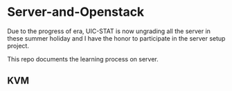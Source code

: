 # Server-and-Openstack

Due to the progress of era, UIC-STAT is now ungrading all the server in these summer holiday and I have the honor to participate in the server setup project. 

This repo documents the learning process on server. 

## KVM 

